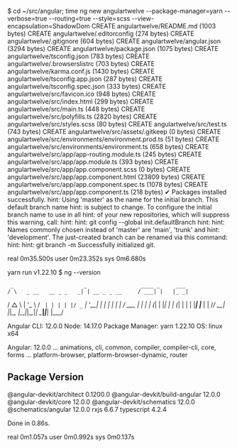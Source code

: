 $ cd ~/src/angular; time ng new angulartwelve --package-manager=yarn --verbose=true --routing=true --style=scss --view-encapsulation=ShadowDom
CREATE angulartwelve/README.md (1003 bytes)
CREATE angulartwelve/.editorconfig (274 bytes)
CREATE angulartwelve/.gitignore (604 bytes)
CREATE angulartwelve/angular.json (3294 bytes)
CREATE angulartwelve/package.json (1075 bytes)
CREATE angulartwelve/tsconfig.json (783 bytes)
CREATE angulartwelve/.browserslistrc (703 bytes)
CREATE angulartwelve/karma.conf.js (1430 bytes)
CREATE angulartwelve/tsconfig.app.json (287 bytes)
CREATE angulartwelve/tsconfig.spec.json (333 bytes)
CREATE angulartwelve/src/favicon.ico (948 bytes)
CREATE angulartwelve/src/index.html (299 bytes)
CREATE angulartwelve/src/main.ts (448 bytes)
CREATE angulartwelve/src/polyfills.ts (2820 bytes)
CREATE angulartwelve/src/styles.scss (80 bytes)
CREATE angulartwelve/src/test.ts (743 bytes)
CREATE angulartwelve/src/assets/.gitkeep (0 bytes)
CREATE angulartwelve/src/environments/environment.prod.ts (51 bytes)
CREATE angulartwelve/src/environments/environment.ts (658 bytes)
CREATE angulartwelve/src/app/app-routing.module.ts (245 bytes)
CREATE angulartwelve/src/app/app.module.ts (393 bytes)
CREATE angulartwelve/src/app/app.component.scss (0 bytes)
CREATE angulartwelve/src/app/app.component.html (23809 bytes)
CREATE angulartwelve/src/app/app.component.spec.ts (1078 bytes)
CREATE angulartwelve/src/app/app.component.ts (218 bytes)
✔ Packages installed successfully.
hint: Using 'master' as the name for the initial branch. This default branch name
hint: is subject to change. To configure the initial branch name to use in all
hint: of your new repositories, which will suppress this warning, call:
hint:
hint:   git config --global init.defaultBranch <name>
hint:
hint: Names commonly chosen instead of 'master' are 'main', 'trunk' and
hint: 'development'. The just-created branch can be renamed via this command:
hint:
hint:   git branch -m <name>
    Successfully initialized git.

real    0m35.500s
user    0m23.352s
sys     0m6.680s

yarn run v1.22.10
$ ng --version

     _                      _                 ____ _     ___
    / \   _ __   __ _ _   _| | __ _ _ __     / ___| |   |_ _|
   / △ \ | '_ \ / _` | | | | |/ _` | '__|   | |   | |    | |
  / ___ \| | | | (_| | |_| | | (_| | |      | |___| |___ | |
 /_/   \_\_| |_|\__, |\__,_|_|\__,_|_|       \____|_____|___|
                |___/


Angular CLI: 12.0.0
Node: 14.17.0
Package Manager: yarn 1.22.10
OS: linux x64

Angular: 12.0.0
... animations, cli, common, compiler, compiler-cli, core, forms
... platform-browser, platform-browser-dynamic, router

Package                         Version
---------------------------------------------------------
@angular-devkit/architect       0.1200.0
@angular-devkit/build-angular   12.0.0
@angular-devkit/core            12.0.0
@angular-devkit/schematics      12.0.0
@schematics/angular             12.0.0
rxjs                            6.6.7
typescript                      4.2.4

Done in 0.86s.

real    0m1.057s
user    0m0.992s
sys     0m0.137s
